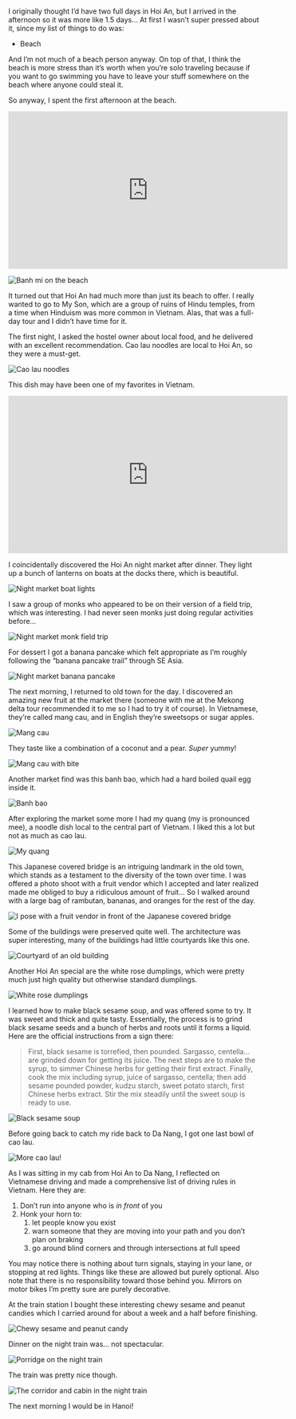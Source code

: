 #

I originally thought I’d have two full days in Hoi An, but I arrived in the afternoon so it was more like 1.5 days… At first I wasn’t super pressed about it, since my list of things to do was:

- Beach

And I’m not much of a beach person anyway. On top of that, I think the beach is more stress than it’s worth when you’re solo traveling because if you want to go swimming you have to leave your stuff somewhere on the beach where anyone could steal it.

So anyway, I spent the first afternoon at the beach.

<iframe width="560" height="315" src="https://www.youtube.com/embed/lu5PomICxEY" title="YouTube video player" frameborder="0" allow="accelerometer; autoplay; clipboard-write; encrypted-media; gyroscope; picture-in-picture; web-share" allowfullscreen></iframe>

![Banh mi on the beach](/blog/images/2023-03-04_beachbanhmi.JPG)

It turned out that Hoi An had much more than just its beach to offer. I really wanted to go to My Son, which are a group of ruins of Hindu temples, from a time when Hinduism was more common in Vietnam. Alas, that was a full-day tour and I didn’t have time for it.

The first night, I asked the hostel owner about local food, and he delivered with an excellent recommendation. Cao lau noodles are local to Hoi An, so they were a must-get.

![Cao lau noodles](/blog/images/2023-03-04_caolau1.JPG)

This dish may have been one of my favorites in Vietnam.

<iframe width="560" height="315" src="https://www.youtube.com/embed/FhXGWIz0Xmk" title="YouTube video player" frameborder="0" allow="accelerometer; autoplay; clipboard-write; encrypted-media; gyroscope; picture-in-picture; web-share" allowfullscreen></iframe>

I coincidentally discovered the Hoi An night market after dinner. They light up a bunch of lanterns on boats at the docks there, which is beautiful.

![Night market boat lights](/blog/images/2023-03-04_boats.JPG)

I saw a group of monks who appeared to be on their version of a field trip, which was interesting. I had never seen monks just doing regular activities before…

![Night market monk field trip](/blog/images/2023-03-04_monks.JPG)

For dessert I got a banana pancake which felt appropriate as I’m roughly following the “banana pancake trail” through SE Asia.

![Night market banana pancake](/blog/images/2023-03-04_bananapancake.JPG)

The next morning, I returned to old town for the day. I discovered an amazing new fruit at the market there (someone with me at the Mekong delta tour recommended it to me so I had to try it of course). In Vietnamese, they’re called mang cau, and in English they’re sweetsops or sugar apples.

![Mang cau](/blog/images/2023-03-04_mangcau1.JPG)

They taste like a combination of a coconut and a pear. _Super_ yummy!

![Mang cau with bite](/blog/images/2023-03-04_mangcau2.JPG)

Another market find was this banh bao, which had a hard boiled quail egg inside it.

![Banh bao ](/blog/images/2023-03-04_banhbao.JPG)

After exploring the market some more I had my quang (my is pronounced mee), a noodle dish local to the central part of Vietnam. I liked this a lot but not as much as cao lau.

![My quang](/blog/images/2023-03-04_myquang.JPG)

This Japanese covered bridge is an intriguing landmark in the old town, which stands as a testament to the diversity of the town over time. I was offered a photo shoot with a fruit vendor which I accepted and later realized made me obliged to buy a ridiculous amount of fruit… So I walked around with a large bag of rambutan, bananas, and oranges for the rest of the day.

![I pose with a fruit vendor in front of the Japanese covered bridge](/blog/images/2023-03-04_japanesebridge.JPG)

Some of the buildings were preserved quite well. The architecture was super interesting, many of the buildings had little courtyards like this one.

![Courtyard of an old building](/blog/images/2023-03-04_courtyard.JPG)

Another Hoi An special are the white rose dumplings, which were pretty much just high quality but otherwise standard dumplings.

![White rose dumplings](/blog/images/2023-03-04_whiteroses.JPG)

I learned how to make black sesame soup, and was offered some to try. It was sweet and thick and quite tasty. Essentially, the process is to grind black sesame seeds and a bunch of herbs and roots until it forms a liquid. Here are the official instructions from a sign there:

> First, black sesame is torrefied, then pounded. Sargasso, centella... are grinded down for getting its juice. The next steps are to make the syrup, to simmer Chinese herbs for getting their first extract. Finally, cook the mix including syrup, juice of sargasso, centella; then add sesame pounded powder, kudzu starch, sweet potato starch, first Chinese herbs extract. Stir the mix steadily until the sweet soup is ready to use.

![Black sesame soup](/blog/images/2023-03-04_sesamesoup.JPG)

Before going back to catch my ride back to Da Nang, I got one last bowl of cao lau.

![More cao lau!](/blog/images/2023-03-04_caolau2.JPG)

As I was sitting in my cab from Hoi An to Da Nang, I reflected on Vietnamese driving and made a comprehensive list of driving rules in Vietnam. Here they are:

1. Don’t run into anyone who is _in front_ of you
2. Honk your horn to:  
    1. let people know you exist
    2. warn someone that they are moving into your path and you don’t plan on braking
    3. go around blind corners and through intersections at full speed

You may notice there is nothing about turn signals, staying in your lane, or stopping at red lights. Things like these are allowed but purely optional. Also note that there is no responsibility toward those behind you. Mirrors on motor bikes I’m pretty sure are purely decorative.

At the train station I bought these interesting chewy sesame and peanut candies which I carried around for about a week and a half before finishing.

![Chewy sesame and peanut candy](/blog/images/2023-03-04_sesamepeanutcandy.JPG)

Dinner on the night train was… not spectacular.

![Porridge on the night train](/blog/images/2023-03-04_trainporridge.JPG)

The train was pretty nice though.

![The corridor and cabin in the night train](/blog/images/2023-03-04_nighttrain.JPG)

The next morning I would be in Hanoi!
